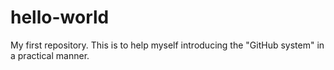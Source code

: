 # hello-world
My first repository. This is to help myself introducing the "GitHub system" in a practical manner.
